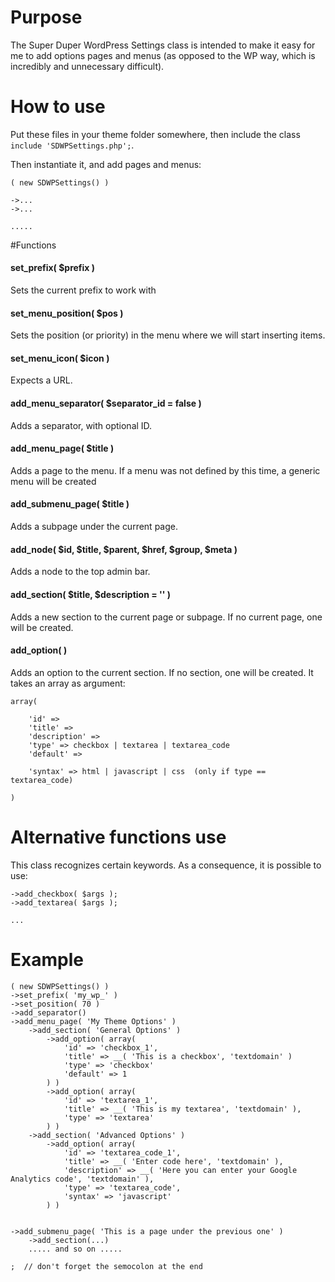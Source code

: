 # Purpose
The Super Duper WordPress Settings class is intended to make it easy for me to add options pages and menus (as opposed to the WP way, which is incredibly and unnecessary difficult).

# How to use
Put these files in your theme folder somewhere, then include the class `include 'SDWPSettings.php';`.

Then instantiate it, and add pages and menus:
```
( new SDWPSettings() )

->...
->...

.....

```

#Functions

#### set_prefix( $prefix )
Sets the current prefix to work with


#### set_menu_position( $pos )
Sets the position (or priority) in the menu where we will start inserting items.


#### set_menu_icon( $icon )
Expects a URL.


#### add_menu_separator( $separator_id = false )
Adds a separator, with optional ID.


#### add_menu_page( $title )
Adds a page to the menu. If a menu was not defined by this time, a generic menu will be created


#### add_submenu_page( $title )
Adds a subpage under the current page.


#### add_node( $id, $title, $parent, $href, $group, $meta )
Adds a node to the top admin bar.


#### add_section( $title, $description = '' )
Adds a new section to the current page or subpage. If no current page, one will be created.


#### add_option(  )
Adds an option to the current section. If no section, one will be created.
It takes an array as argument:
```
array(

	'id' =>
	'title' =>
	'description' =>
	'type' => checkbox | textarea | textarea_code
	'default' => 

	'syntax' => html | javascript | css  (only if type == textarea_code) 

)
```


# Alternative functions use
This class recognizes certain keywords. As a consequence, it is possible to use:
```
->add_checkbox( $args );
->add_textarea( $args );

...

```

# Example
```
( new SDWPSettings() )
->set_prefix( 'my_wp_' )
->set_position( 70 )
->add_separator()
->add_menu_page( 'My Theme Options' )
	->add_section( 'General Options' )
		->add_option( array(
			'id' => 'checkbox_1',
			'title' => __( 'This is a checkbox', 'textdomain' )
			'type' => 'checkbox'
			'default' => 1
		) )
		->add_option( array(
			'id' => 'textarea_1',
			'title' => __( 'This is my textarea', 'textdomain' ),
			'type' => 'textarea'
		) )
	->add_section( 'Advanced Options' )
		->add_option( array(
			'id' => 'textarea_code_1',
			'title' => __( 'Enter code here', 'textdomain' ),
			'description' => __( 'Here you can enter your Google Analytics code', 'textdomain' ),
			'type' => 'textarea_code',
			'syntax' => 'javascript'
		) )


->add_submenu_page( 'This is a page under the previous one' )
 	->add_section(...)
 	..... and so on .....

;  // don't forget the semocolon at the end 
```